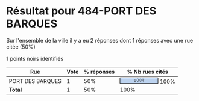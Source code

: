 # Résultat pour 484-PORT DES BARQUES

Sur l'ensemble de la ville il y a eu 2 réponses dont 1 réponses avec une rue citée (50%)

1 points noirs identifiés

| Rue | Vote | % réponses | % Nb rues cités|
|-----|------|------------|----------------|
| PORT DES BARQUES | 1 | 50% | <img src="../../img/bar_100.gif" />&nbsp;100%|
| **Total** | 1 | 50% | 100%|
